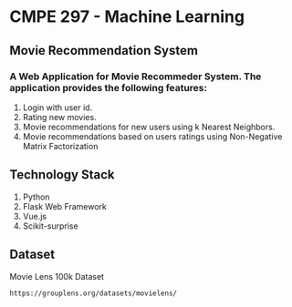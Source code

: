 # CMPE 297 - Machine Learning
## Movie Recommendation System
### A Web Application for Movie Recommeder System. The application provides the following features:

1. Login with user id.
2. Rating new movies.
3. Movie recommendations for new users using k Nearest Neighbors.
4. Movie recommendations based on users ratings using Non-Negative Matrix Factorization 

## Technology Stack

1. Python
2. Flask Web Framework
3. Vue.js
4. Scikit-surprise

## Dataset
Movie Lens 100k Dataset 
```
https://grouplens.org/datasets/movielens/
```
